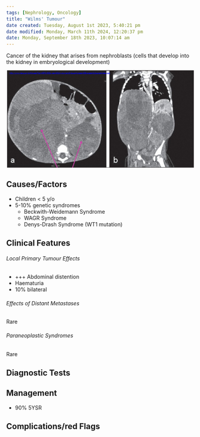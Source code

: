 ```yaml
---
tags: [Nephrology, Oncology]
title: "Wilms' Tumour"
date created: Tuesday, August 1st 2023, 5:40:21 pm
date modified: Monday, March 11th 2024, 12:20:37 pm
date: Monday, September 18th 2023, 10:07:14 am
---
```


Cancer of the kidney that arises from nephroblasts (cells that develop into the kidney in embryological development)

![](z_attachments/l605JRR.png)

## Causes/Factors

- Children < 5 y/o
- 5-10% genetic syndromes
  - Beckwith-Weidemann Syndrome
  - WAGR Syndrome
  - Denys-Drash Syndrome (WT1 mutation)

## Clinical Features

###### Local Primary Tumour Effects

- +++ Abdominal distention
- Haematuria
- 10% bilateral

###### Effects of Distant Metastases

Rare

###### Paraneoplastic Syndromes

Rare

## Diagnostic Tests

## Management

- 90% 5YSR

## Complications/red Flags
